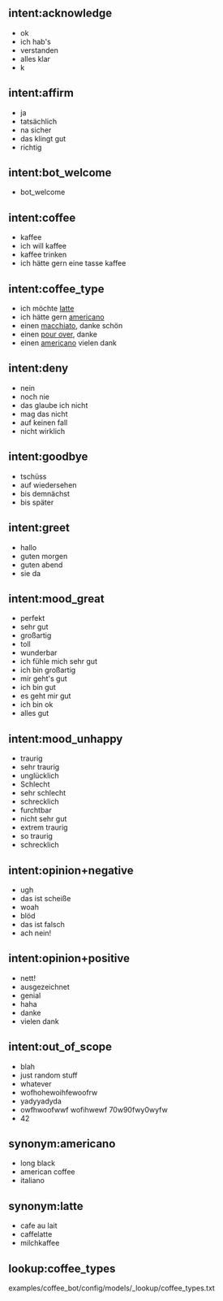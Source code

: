 ## intent:acknowledge
- ok
- ich hab's
- verstanden
- alles klar
- k

## intent:affirm
- ja
- tatsächlich
- na sicher
- das klingt gut
- richtig

## intent:bot_welcome
- bot_welcome

## intent:coffee
- kaffee
- ich will kaffee
- kaffee trinken
- ich hätte gern eine tasse kaffee

## intent:coffee_type
- ich möchte [latte](coffee_type)
- ich hätte gern [americano](coffee_type)
- einen [macchiato](coffee_type), danke schön
- einen [pour over](coffee_type), danke
- einen [americano](coffee_type) vielen dank

## intent:deny
- nein
- noch nie
- das glaube ich nicht
- mag das nicht
- auf keinen fall
- nicht wirklich

## intent:goodbye
- tschüss
- auf wiedersehen
- bis demnächst
- bis später

## intent:greet
- hallo
- guten morgen
- guten abend
- sie da

## intent:mood_great
- perfekt
- sehr gut
- großartig
- toll
- wunderbar
- ich fühle mich sehr gut
- ich bin großartig
- mir geht's gut
- ich bin gut
- es geht mir gut
- ich bin ok
- alles gut

## intent:mood_unhappy
- traurig
- sehr traurig
- unglücklich
- Schlecht
- sehr schlecht
- schrecklich
- furchtbar
- nicht sehr gut
- extrem traurig
- so traurig
- schrecklich

## intent:opinion+negative
- ugh
- das ist scheiße
- woah
- blöd
- das ist falsch
- ach nein!

## intent:opinion+positive
- nett!
- ausgezeichnet
- genial
- haha
- danke
- vielen dank

## intent:out_of_scope
- blah
- just random stuff
- whatever
- wofhohewoihfewoofrw
- yadyyadyda
- owfhwoofwwf wofihwewf 70w90fwy0wyfw
- 42

## synonym:americano
- long black
- american coffee
- italiano

## synonym:latte
- cafe au lait
- caffelatte
- milchkaffee

## lookup:coffee_types
examples/coffee_bot/config/models/_lookup/coffee_types.txt


